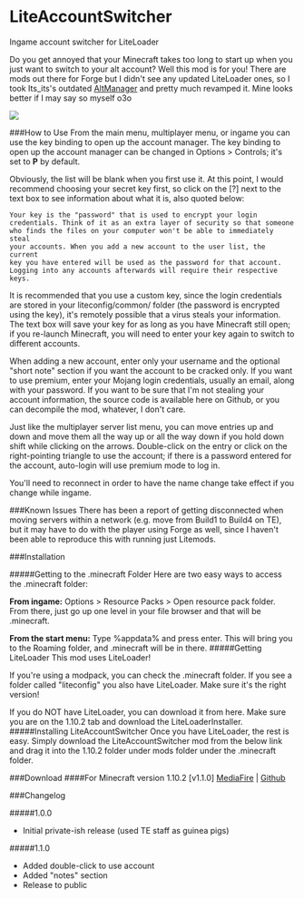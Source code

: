 # LiteAccountSwitcher
Ingame account switcher for LiteLoader

Do you get annoyed that your Minecraft takes too long to start up when you just want to switch to your alt account? 
Well this mod is for you! There are mods out there for Forge but I didn't see any updated LiteLoader ones, so I took 
Its_its's outdated [AltManager](http://www.minecraftforum.net/forums/mapping-and-modding/minecraft-mods/2459189-account-manager-v1-6-login-to-your-accounts) and pretty much revamped it. Mine looks better if I may say so myself o3o

![](http://puu.sh/raQky/208ebf5fe8.png)


###How to Use
From the main menu, multiplayer menu, or ingame you can use the key binding to open up the account manager. 
The key binding to open up the account manager can be changed in Options > Controls; it's set to **P** by default.

Obviously, the list will be blank when you first use it. At this point, I would recommend choosing your secret key first, 
so click on the [?] next to the text box to see information about what it is, also quoted below:

    Your key is the "password" that is used to encrypt your login 
    credentials. Think of it as an extra layer of security so that someone 
    who finds the files on your computer won't be able to immediately steal 
    your accounts. When you add a new account to the user list, the current 
    key you have entered will be used as the password for that account. 
    Logging into any accounts afterwards will require their respective keys.

It is recommended that you use a custom key, since the login credentials are stored in your liteconfig/common/ folder 
(the password is encrypted using the key), it's remotely possible that a virus steals your information. 
The text box will save your key for as long as you have Minecraft still open; if you re-launch Minecraft, 
you will need to enter your key again to switch to different accounts.

When adding a new account, enter only your username and the optional "short note" section if you want the account to be cracked only. 
If you want to use premium, enter your Mojang login credentials, usually an email, along with your password. 
If you want to be sure that I'm not stealing your account information, the source code is available here on Github, 
or you can decompile the mod, whatever, I don't care.

Just like the multiplayer server list menu, you can move entries up and down and move them all the way up or all the way 
down if you hold down shift while clicking on the arrows. Double-click on the entry or click on the right-pointing triangle 
to use the account; if there is a password entered for the account, auto-login will use premium mode to log in.

You'll need to reconnect in order to have the name change take effect if you change while ingame. 

###Known Issues
There has been a report of getting disconnected when moving servers within a network (e.g. move from Build1 to Build4 on TE), but it may have to do with the player using Forge as well, since I haven't been able to reproduce this with running just Litemods. 

###Installation

#####Getting to the .minecraft Folder
Here are two easy ways to access the .minecraft folder:

**From ingame:** Options > Resource Packs > Open resource pack folder. From there, just go up one level in your file browser and that will be .minecraft.

**From the start menu:** Type %appdata% and press enter. This will bring you to the Roaming folder, and .minecraft will be in there.
#####Getting LiteLoader
This mod uses LiteLoader!

If you're using a modpack, you can check the .minecraft folder. If you see a folder called "liteconfig" you also have LiteLoader. 
Make sure it's the right version!

If you do NOT have LiteLoader, you can download it from here. Make sure you are on the 1.10.2 tab and download the LiteLoaderInstaller.
#####Installing LiteAccountSwitcher
Once you have LiteLoader, the rest is easy. Simply download the LiteAccountSwitcher mod from the below link and drag it into the 1.10.2 folder under mods folder under the .minecraft folder.


###Download
####For Minecraft version 1.10.2
[v1.1.0] [MediaFire](http://www.mediafire.com/download/c2g10fxsdpbxb29/mod-liteaccountswitcher-1.1.0-mc1.10.2.litemod)  |  [Github](https://github.com/Kyzderp/LiteAccountSwitcher/releases)

###Changelog

#####1.0.0
* Initial private-ish release (used TE staff as guinea pigs)

#####1.1.0
* Added double-click to use account
* Added "notes" section
* Release to public
